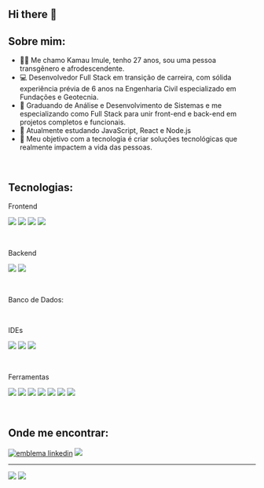 ## Hi there 👋

<h2>Sobre mim:</h2>
<ul>
  <li>👩‍💻 Me chamo Kamau Imule, tenho 27 anos, sou uma pessoa transgênero e afrodescendente.</li>
  <li>💻 Desenvolvedor Full Stack em transição de carreira, com sólida experiência prévia de 6 anos na Engenharia Civil especializado em Fundações e Geotecnia.</li>
  <li>🚀 Graduando de Análise e Desenvolvimento de Sistemas e me especializando como Full Stack para unir front-end e back-end em projetos completos e funcionais.</li>
  <li>🌱 Atualmente estudando JavaScript, React e Node.js</li>
  <li>🎯 Meu objetivo com a tecnologia é criar soluções tecnológicas que realmente impactem a vida das pessoas. </li>
</ul>
<br>
<h2>Tecnologias:</h2>
<p>Frontend</p>
<p><img src="https://img.shields.io/badge/html5-%23E34F26.svg?style=for-the-badge&logo=html5&logoColor=white" /> <img src="https://img.shields.io/badge/css3-%231572B6.svg?style=for-the-badge&logo=css3&logoColor=white"/> <img src="https://img.shields.io/badge/javascript-%23323330.svg?style=for-the-badge&logo=javascript&logoColor=%23F7DF1E"/> <img src="https://img.shields.io/badge/react-%2320232a.svg?style=for-the-badge&logo=react&logoColor=%2361DAFB"/></p>
<br>
<p>Backend</p>
<p><img src="https://img.shields.io/badge/java-%23ED8B00.svg?style=for-the-badge&logo=openjdk&logoColor=white"/> <img src="https://img.shields.io/badge/node.js-6DA55F?style=for-the-badge&logo=node.js&logoColor=white"/> </p>
<br>
<p>Banco de Dados:</p>
<br>
<p>IDEs</p>
<p> <img src="https://img.shields.io/badge/Visual%20Studio%20Code-0078d7.svg?style=for-the-badge&logo=visual-studio-code&logoColor=white"/> <img src="https://img.shields.io/badge/sublime_text-%23575757.svg?style=for-the-badge&logo=sublime-text&logoColor=important"/> <img src="https://img.shields.io/badge/IntelliJIDEA-000000.svg?style=for-the-badge&logo=intellij-idea&logoColor=white"/> </p>
<br>
<p>Ferramentas</p>
<p><img src="https://img.shields.io/badge/markdown-%23000000.svg?style=for-the-badge&logo=markdown&logoColor=white"/> <img src="https://img.shields.io/badge/git-%23F05033.svg?style=for-the-badge&logo=git&logoColor=white"/> <img src="https://img.shields.io/badge/github-%23121011.svg?style=for-the-badge&logo=github&logoColor=white"/> <img src="https://img.shields.io/badge/figma-%23F24E1E.svg?style=for-the-badge&logo=figma&logoColor=white"/> <img src="https://img.shields.io/badge/jira-%230A0FFF.svg?style=for-the-badge&logo=jira&logoColor=white"/> <img src="https://img.shields.io/badge/Trello-%23026AA7.svg?style=for-the-badge&logo=Trello&logoColor=white"/> <img src="https://img.shields.io/badge/Notion-%23000000.svg?style=for-the-badge&logo=notion&logoColor=white"/> </p>
<br>
<h2>Onde me encontrar:</h2>
<p><a href="https://www.linkedin.com/in/kamau-imule/"> <img src="https://img.shields.io/badge/linkedin-%230077B5.svg?style=for-the-badge&logo=linkedin&logoColor=white" alt="emblema linkedin"/></a>
<a href="mailto:contato.kamaudev@gmail.com"> <img src="https://img.shields.io/badge/Gmail-D14836?style=for-the-badge&logo=gmail&logoColor=white"/> </a></p>
<hr>
<img src="https://github-readme-stats.vercel.app/api?username=kamaudev&show_icons=true&count_private=true&include_all_commits=true&theme=radical&hide_border=true"/>
<img src="https://github-readme-stats.vercel.app/api/top-langs/?username=kamaudev&layout=compact&langs_count=8&theme=radical&hide_border=true"/>



